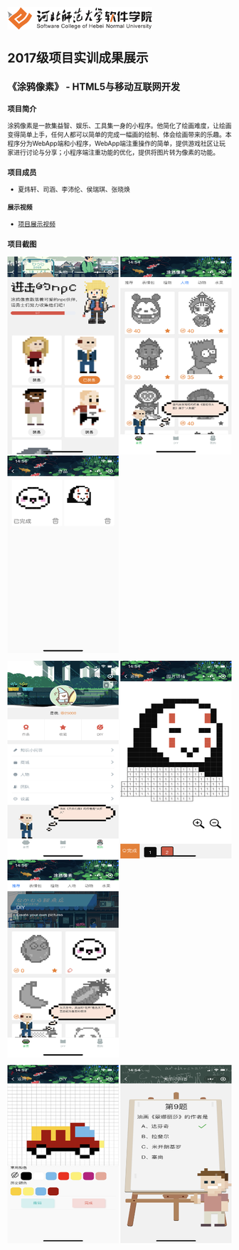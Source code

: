 <img src="../../../image/logo.png"  height="50" />

# 2017级项目实训成果展示 

## 《涂鸦像素》 -  HTML5与移动互联网开发

###  项目简介

涂鸦像素是一款集益智、娱乐、工具集一身的小程序。他简化了绘画难度，让绘画变得简单上手，任何人都可以简单的完成一幅画的绘制、体会绘画带来的乐趣。本程序分为WebApp端和小程序，WebApp端注重操作的简单，提供游戏社区让玩家进行讨论与分享；小程序端注重功能的优化，提供将图片转为像素的功能。

### 项目成员

- 夏炜轩、司涵、李沛伦、侯瑞琪、张晓焕

#### 展示视频

- [项目展示视频](https://www.bilibili.com/video/BV1Rp4y1D7aU)

### 项目截图

<p>
  <img src="./image/0F35406289EAEEF748F06BCDD9817E84.png"  width=250 height=444 />
  <img src="./image/12ED2C6F2568FBE4BE8B29ABB232067C.png"  width=250 height=444 />
  <img src="./image/50EA2803EC39A5BD614330ABB3D2894A.png"  width=250 height=444 />
</p>

<p>
  <img src="./image/64A261626D3B3CB672B7C695A1CA5649.png"  width=250 height=444 />
  <img src="./image/89AC2204719AC407BE07E9400165499E.png"  width=250 height=444 />
  <img src="./image/947E716F522D48C2806031CC2AD0E8EF.png"  width=250 height=444 />
</p>

<p>
  <img src="./image/2859B1998022FB5ED95434ED17587B24.png"  width=250 height=400 />
  <img src="./image/B9EC8A1F19E08E9305CC8E39FFC33575.png"  width=250 height=400 />
</p>
